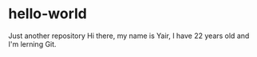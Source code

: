 # hello-world
Just another repository
Hi there, my name is Yair, I have 22 years old and I'm lerning Git.

